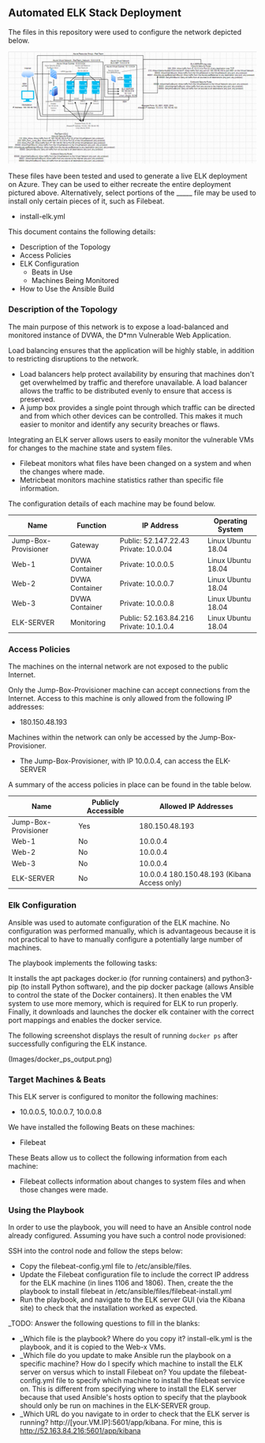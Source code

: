 ## Automated ELK Stack Deployment

The files in this repository were used to configure the network depicted below.

![alt text](https://github.com/rpaley/ELK-Stack-Project/blob/main/Images/Network%20Diagram%20-%20RedTeam.png "Network Diagram")

These files have been tested and used to generate a live ELK deployment on Azure. They can be used to either recreate the entire deployment pictured above. Alternatively, select portions of the _____ file may be used to install only certain pieces of it, such as Filebeat.

  - install-elk.yml

This document contains the following details:
- Description of the Topology
- Access Policies
- ELK Configuration
  - Beats in Use
  - Machines Being Monitored
- How to Use the Ansible Build


### Description of the Topology

The main purpose of this network is to expose a load-balanced and monitored instance of DVWA, the D*mn Vulnerable Web Application.

Load balancing ensures that the application will be highly stable, in addition to restricting disruptions to the network.
-  Load balancers help protect availability by ensuring that machines don't get overwhelmed by traffic and therefore unavailable. A load balancer allows the traffic to be distributed evenly to ensure that access is preserved.
-  A jump box provides a single point through which traffic can be directed and from which other devices can be controlled. This makes it much easier to monitor and identify any security breaches or flaws.

Integrating an ELK server allows users to easily monitor the vulnerable VMs for changes to the machine state and system files.
- Filebeat monitors what files have been changed on a system and when the changes where made.
- Metricbeat monitors machine statistics rather than specific file information.

The configuration details of each machine may be found below.

| Name                 | Function       | IP Address                              | Operating System   |
|----------------------|----------------|-----------------------------------------|--------------------|
| Jump-Box-Provisioner | Gateway        | Public: 52.147.22.43 Private: 10.0.04   | Linux Ubuntu 18.04 |
| Web-1                | DVWA Container | Private: 10.0.0.5                       | Linux Ubuntu 18.04 |
| Web-2                | DVWA Container | Private: 10.0.0.7                       | Linux Ubuntu 18.04 |
| Web-3                | DVWA Container | Private: 10.0.0.8                       | Linux Ubuntu 18.04 |
| ELK-SERVER           | Monitoring     | Public: 52.163.84.216 Private: 10.1.0.4 | Linux Ubuntu 18.04 |

### Access Policies

The machines on the internal network are not exposed to the public Internet.

Only the Jump-Box-Provisioner machine can accept connections from the Internet. Access to this machine is only allowed from the following IP addresses:
- 180.150.48.193

Machines within the network can only be accessed by the Jump-Box-Provisioner.
- The Jump-Box-Provisioner, with IP 10.0.0.4, can access the ELK-SERVER

A summary of the access policies in place can be found in the table below.

| Name                 | Publicly Accessible | Allowed IP Addresses                         |
|----------------------|---------------------|----------------------------------------------|
| Jump-Box-Provisioner | Yes                 | 180.150.48.193                               |
| Web-1                | No                  | 10.0.0.4                                     |
| Web-2                | No                  | 10.0.0.4                                     |
| Web-3                | No                  | 10.0.0.4                                     |
| ELK-SERVER           | No                  | 10.0.0.4 180.150.48.193 (Kibana Access only) |

### Elk Configuration

Ansible was used to automate configuration of the ELK machine. No configuration was performed manually, which is advantageous because it is not practical to have to manually configure a potentially large number of machines.

The playbook implements the following tasks:

It installs the apt packages docker.io (for running containers) and python3-pip (to install Python software), and the pip docker package (allows Ansible to control the state of the Docker containers). 
It then enables the VM system to use more memory, which is required for ELK to run properly. 
Finally, it downloads and launches the docker elk container with the correct port mappings and enables the docker service.

The following screenshot displays the result of running `docker ps` after successfully configuring the ELK instance.

(Images/docker_ps_output.png)

### Target Machines & Beats
This ELK server is configured to monitor the following machines:
- 10.0.0.5, 10.0.0.7, 10.0.0.8

We have installed the following Beats on these machines:
- Filebeat

These Beats allow us to collect the following information from each machine:
- Filebeat collects information about changes to system files and when those changes were made.

### Using the Playbook
In order to use the playbook, you will need to have an Ansible control node already configured. Assuming you have such a control node provisioned:

SSH into the control node and follow the steps below:
- Copy the filebeat-config.yml file to /etc/ansible/files.
- Update the Filebeat configuration file to include the correct IP address for the ELK machine (in lines 1106 and 1806). Then, create the the playbook to install filebeat in /etc/ansible/files/filebeat-install.yml 
- Run the playbook, and navigate to the ELK server GUI (via the Kibana site) to check that the installation worked as expected.

_TODO: Answer the following questions to fill in the blanks:
- _Which file is the playbook? Where do you copy it? install-elk.yml is the playbook, and it is copied to the Web-x VMs.
- _Which file do you update to make Ansible run the playbook on a specific machine? How do I specify which machine to install the ELK server on versus which to install Filebeat on? You update the filebeat-config.yml file to specify which machine to install the filebeat service on. This is different from specifying where to install the ELK server because that used Ansible's hosts option to specify that the playbook should only be run on machines in the ELK-SERVER group.
- _Which URL do you navigate to in order to check that the ELK server is running? http://[your.VM.IP]:5601/app/kibana. For mine, this is http://52.163.84.216:5601/app/kibana
